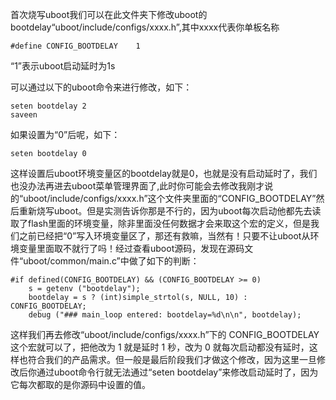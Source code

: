 首次烧写uboot我们可以在此文件夹下修改uboot的bootdelay“uboot/include/configs/xxxx.h”,其中xxxx代表你单板名称

```
#define CONFIG_BOOTDELAY    1
```
“1”表示uboot启动延时为1s



可以通过以下的uboot命令来进行修改，如下：
```
seten bootdelay 2
saveen
```

如果设置为“0”后呢，如下：
```
seten bootdelay 0
```
这样设置后uboot环境变量区的bootdelay就是0，也就是没有启动延时了，我们也没办法再进去uboot菜单管理界面了,此时你可能会去修改我刚才说的“uboot/include/configs/xxxx.h”这个文件夹里面的“CONFIG_BOOTDELAY”然后重新烧写uboot。但是实测告诉你那是不行的，因为uboot每次启动他都先去读取了flash里面的环境变量，除非里面没任何数据才会来取这个宏的定义，但是我们之前已经把“0”写入环境变量区了，那还有救嘛，当然有！只要不让uboot从环境变量里面取不就行了吗！经过查看uboot源码，发现在源码文件“uboot/common/main.c”中做了如下的判断：
```
#if defined(CONFIG_BOOTDELAY) && (CONFIG_BOOTDELAY >= 0)
    s = getenv ("bootdelay");
    bootdelay = s ? (int)simple_strtol(s, NULL, 10) : CONFIG_BOOTDELAY;
    debug ("### main_loop entered: bootdelay=%d\n\n", bootdelay);
```
这样我们再去修改“uboot/include/configs/xxxx.h”下的 CONFIG_BOOTDELAY 这个宏就可以了，把他改为 1 就是延时 1 秒，改为 0 就每次启动都没有延时，这样也符合我们的产品需求。但一般是最后阶段我们才做这个修改，因为这里一旦修改后你通过uboot命令行就无法通过“seten bootdelay”来修改启动延时了，因为它每次都取的是你源码中设置的值。